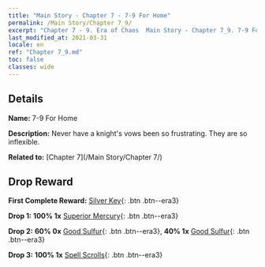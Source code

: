```yaml
---
title: "Main Story - Chapter 7 - 7-9 For Home"
permalink: /Main Story/Chapter 7_9/
excerpt: "Chapter 7 - 9. Era of Chaos  Main Story - Chapter 7_9. 7-9 For Home"
last_modified_at: 2021-03-31
locale: en
ref: "Chapter 7_9.md"
toc: false
classes: wide
---
```


## Details

 **Name:** 7-9 For Home

 **Description:** Never have a knight's vows been so frustrating. They are so inflexible.

 **Related to:** [Chapter 7](/Main Story/Chapter 7/)

## Drop Reward

 **First Complete Reward:** [Silver Key](/Items/con_693/){: .btn .btn--era3}

 **Drop 1:** **100% 1x** [Superior Mercury](/Items/mat_21/){: .btn .btn--era3}

 **Drop 2:** **60% 0x** [Good Sulfur](/Items/mat_15/){: .btn .btn--era3}, **40% 1x** [Good Sulfur](/Items/mat_15/){: .btn .btn--era3}

 **Drop 3:** **100% 1x** [Spell Scrolls](/Items/con_694/){: .btn .btn--era3}

